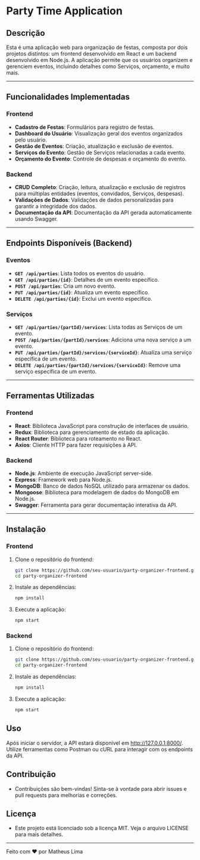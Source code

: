 # Party Time Application

## Descrição

Esta é uma aplicação web para organização de festas, composta por dois projetos distintos: um frontend desenvolvido em React e um backend desenvolvido em Node.js. 
A aplicação permite que os usuários organizem e gerenciem eventos, incluindo detalhes como Serviços, orçamento, e muito mais.

---

## Funcionalidades Implementadas

### Frontend

- **Cadastro de Festas**: Formulários para registro de festas.
- **Dashboard do Usuário**: Visualização geral dos eventos organizados pelo usuário.
- **Gestão de Eventos**: Criação, atualização e exclusão de eventos.
- **Serviços do Evento**: Gestão de Serviços relacionadas a cada evento.
- **Orçamento do Evento**: Controle de despesas e orçamento do evento.

### Backend

- **CRUD Completo**: Criação, leitura, atualização e exclusão de registros para múltiplas entidades (eventos, convidados, Serviços, despesas).
- **Validações de Dados**: Validações de dados personalizadas para garantir a integridade dos dados.
- **Documentação da API**: Documentação da API gerada automaticamente usando Swagger.

---

## Endpoints Disponíveis (Backend)


### Eventos

- **`GET /api/parties`**: Lista todos os eventos do usuário.
- **`GET /api/parties/{id}`**: Detalhes de um evento específico.
- **`POST /api/parties`**: Cria um novo evento.
- **`PUT /api/parties/{id}`**: Atualiza um evento específico.
- **`DELETE /api/parties/{id}`**: Exclui um evento específico.


### Serviços

- **`GET /api/parties/{partId}/services`**: Lista todas as Serviços de um evento.
- **`POST /api/parties/{partId}/services`**: Adiciona uma nova serviço a um evento.
- **`PUT /api/parties/{partId}/services/{serviceId}`**: Atualiza uma serviço específica de um evento.
- **`DELETE /api/parties/{partId}/services/{serviceId}`**: Remove uma serviço específica de um evento.


---

## Ferramentas Utilizadas

### Frontend

- **React**: Biblioteca JavaScript para construção de interfaces de usuário.
- **Redux**: Biblioteca para gerenciamento de estado da aplicação.
- **React Router**: Biblioteca para roteamento no React.
- **Axios**: Cliente HTTP para fazer requisições à API.

### Backend

- **Node.js**: Ambiente de execução JavaScript server-side.
- **Express**: Framework web para Node.js.
- **MongoDB**: Banco de dados NoSQL utilizado para armazenar os dados.
- **Mongoose**: Biblioteca para modelagem de dados do MongoDB em Node.js.
- **Swagger**: Ferramenta para gerar documentação interativa da API.

---

## Instalação

### Frontend

1. Clone o repositório do frontend:
   ```bash
   git clone https://github.com/seu-usuario/party-organizer-frontend.git
   cd party-organizer-frontend

2. Instale as dependências:
   ```bash
   npm install
   ```

3. Execute a aplicação:
   ```bash
   npm start
   ```

### Backend

1. Clone o repositório do frontend:
   ```bash
   git clone https://github.com/seu-usuario/party-organizer-frontend.git
   cd party-organizer-frontend
   ```

2. Instale as dependências:
   ```bash
   npm install
   ```
   
3. Execute a aplicação:
   ```bash
   npm start
   ```

## Uso
Após iniciar o servidor, a API estará disponível em http://127.0.0.1:8000/. Utilize ferramentas como Postman ou cURL para interagir com os endpoints da API.

## Contribuição
- Contribuições são bem-vindas! Sinta-se à vontade para abrir issues e pull requests para melhorias e correções.

## Licença
- Este projeto está licenciado sob a licença MIT. Veja o arquivo LICENSE para mais detalhes.

***

Feito com ❤️ por Matheus Lima
